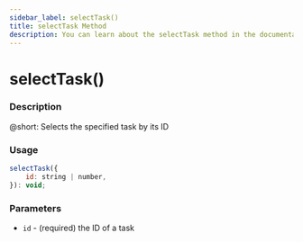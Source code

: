 ```yaml
---
sidebar_label: selectTask()
title: selectTask Method
description: You can learn about the selectTask method in the documentation of the DHTMLX JavaScript To Do List library. Browse developer guides and API reference, try out code examples and live demos, and download a free 30-day evaluation version of DHTMLX To Do List.
---
```


# selectTask()

### Description

@short: Selects the specified task by its ID

### Usage

~~~js
selectTask({
    id: string | number,
}): void;
~~~

### Parameters

- `id` - (required) the ID of a task